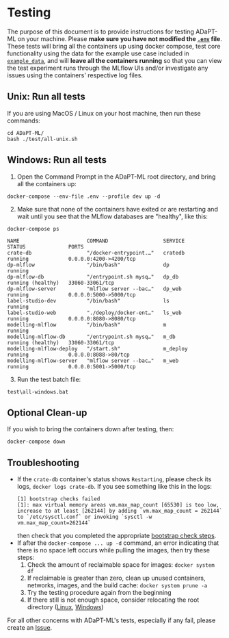# Testing #

The purpose of this document is to provide instructions for testing ADaPT-ML on your machine.
Please **make sure you have not modified the [`.env`](../.env) file**. These tests will bring all the containers up using docker compose, test core functionality using the data for the example use case included in [`example_data`](../example_data), and will **leave all the containers running** so that you can view the test experiment runs through the MLflow UIs and/or investigate any issues using the containers' respective log files.

## Unix: Run all tests ##

If you are using MacOS / Linux on your host machine, then run these commands:

```shell
cd ADaPT-ML/
bash ./test/all-unix.sh
```

## Windows: Run all tests ##

1. Open the Command Prompt in the ADaPT-ML root directory, and bring all the containers up:
```shell
docker-compose --env-file .env --profile dev up -d
```
2. Make sure that none of the containers have exited or are restarting and wait until you see that the MLflow databases are "healthy", like this:
```shell
docker-compose ps
```
```
NAME                      COMMAND                  SERVICE             STATUS              PORTS
crate-db                  "/docker-entrypoint.…"   cratedb             running             0.0.0.0:4200->4200/tcp
dp-mlflow                 "/bin/bash"              dp                  running
dp-mlflow-db              "/entrypoint.sh mysq…"   dp_db               running (healthy)   33060-33061/tcp
dp-mlflow-server          "mlflow server --bac…"   dp_web              running             0.0.0.0:5000->5000/tcp
label-studio-dev          "/bin/bash"              ls                  running
label-studio-web          "./deploy/docker-ent…"   ls_web              running             0.0.0.0:8080->8080/tcp
modelling-mlflow          "/bin/bash"              m                   running
modelling-mlflow-db       "/entrypoint.sh mysq…"   m_db                running (healthy)   33060-33061/tcp
modelling-mlflow-deploy   "/start.sh"              m_deploy            running             0.0.0.0:8088->80/tcp
modelling-mlflow-server   "mlflow server --bac…"   m_web               running             0.0.0.0:5001->5000/tcp
```
3. Run the test batch file:
```shell
test\all-windows.bat
```

## Optional Clean-up ##

If you wish to bring the containers down after testing, then:

```shell
docker-compose down
```

## Troubleshooting ##

- If the `crate-db` container's status shows `Restarting`, please check its logs, `docker logs crate-db`. If you see something like this in the logs:
    ```
  [1] bootstrap checks failed
  [1]: max virtual memory areas vm.max_map_count [65530] is too low, increase to at least [262144] by adding `vm.max_map_count = 262144` to `/etc/sysctl.conf` or invoking `sysctl -w vm.max_map_count=262144`
    ```
  then check that you completed the appropriate [bootstrap check steps](../usage.md#step-1-review-system-requirements).
- If after the `docker-compose ... up -d` command, an error indicating that there is no space left occurs while pulling the images, then try these steps:
  1. Check the amount of reclaimable space for images: `docker system df`
  2. If reclaimable is greater than zero, clean up unused containers, networks, images, and the build cache: `docker system prune -a`
  3. Try the testing procedure again from the beginning
  4. If there still is not enough space, consider relocating the root directory ([Linux](https://linuxconfig.org/how-to-move-docker-s-default-var-lib-docker-to-another-directory-on-ubuntu-debian-linux), [Windows](https://dev.to/kimcuonthenet/move-docker-desktop-data-distro-out-of-system-drive-4cg2))

For all other concerns with ADaPT-ML's tests, especially if any fail, please create an [Issue](https://github.com/U-Alberta/ADaPT-ML/issues).
